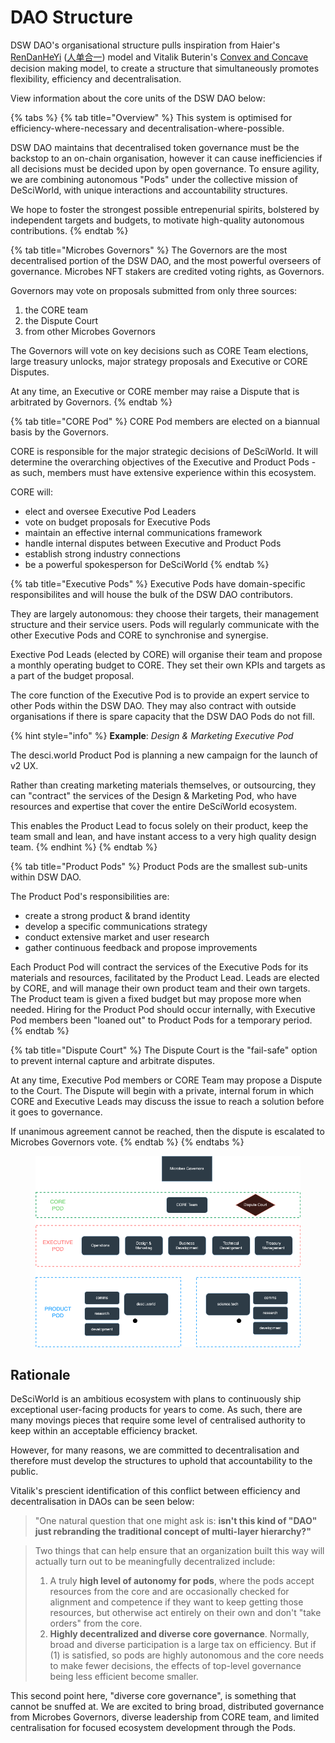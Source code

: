 # DAO Structure

DSW DAO's organisational structure pulls inspiration from Haier's [RenDanHeYi](https://chozan.co/blog/digital-transformation-lessons-haiers-rendanheyi/) ([人单合一](https://www.haier.com/rdhy/2021/news/20210922\_171236.shtml)) model and Vitalik Buterin's [Convex and Concave](https://vitalik.eth.limo/general/2022/09/20/daos.html) decision making model, to create a structure that simultaneously promotes flexibility, efficiency and decentralisation.

View information about the core units of the DSW DAO below:

{% tabs %}
{% tab title="Overview" %}
This system is optimised for efficiency-where-necessary and decentralisation-where-possible.

DSW DAO maintains that decentralised token governance must be the backstop to an on-chain organisation, however it can cause inefficiencies if all decisions must be decided upon by open governance. To ensure agility, we are combining autonomous "Pods" under the collective mission of DeSciWorld, with unique interactions and accountability structures.&#x20;

We hope to foster the strongest possible entrepenurial spirits, bolstered by independent targets and budgets, to motivate high-quality autonomous contributions.
{% endtab %}

{% tab title="Microbes Governors" %}
The Governors are the most decentralised portion of the DSW DAO, and the most powerful overseers of governance. Microbes NFT stakers are credited voting rights, as Governors.

Governors may vote on proposals submitted from only three sources:

1. the CORE team&#x20;
2. the Dispute Court&#x20;
3. from other Microbes Governors

The Governors will vote on key decisions such as CORE Team elections, large treasury unlocks, major strategy proposals and Executive or CORE Disputes.&#x20;

At any time, an Executive or CORE member may raise a Dispute that is arbitrated by Governors.
{% endtab %}

{% tab title="CORE Pod" %}
CORE Pod members are elected on a biannual basis by the Governors.

CORE is responsible for the major strategic decisions of DeSciWorld. It will determine the overarching objectives of the Executive and Product Pods - as such, members must have extensive experience within this ecosystem.&#x20;

CORE will:&#x20;

* elect and oversee Executive Pod Leaders
* vote on budget proposals for Executive Pods
* maintain an effective internal communications framework
* handle internal disputes between Executive and Product Pods
* establish strong industry connections
* be a powerful spokesperson for DeSciWorld
{% endtab %}

{% tab title="Executive Pods" %}
Executive Pods have domain-specific responsibilites and will house the bulk of the DSW DAO contributors.&#x20;

They are largely autonomous: they choose their targets, their management structure and their service users. Pods will regularly communicate with the other Executive Pods and CORE to synchronise and synergise.

Exective Pod Leads (elected by CORE) will organise their team and propose a monthly operating budget to CORE. They set their own KPIs and targets as a part of the budget proposal.

The core function of the Executive Pod is to provide an expert service to other Pods within the DSW DAO. They may also contract with outside organisations if there is spare capacity that the DSW DAO Pods do not fill.

{% hint style="info" %}
**Example**: _Design & Marketing Executive Pod_

The desci.world Product Pod is planning a new campaign for the launch of v2 UX.

Rather than creating marketing materials themselves, or outsourcing, they can "contract" the services of the Design & Marketing Pod, who have resources and expertise that cover the entire DeSciWorld ecosystem.

This enables the Product Lead to focus solely on their product, keep the team small and lean, and have instant access to a very high quality design team.
{% endhint %}
{% endtab %}

{% tab title="Product Pods" %}
Product Pods are the smallest sub-units within DSW DAO.

The Product Pod's responsibilities are:

* create a strong product & brand identity
* develop a specific communications strategy
* conduct extensive market and user research
* gather continuous feedback and propose improvements

Each Product Pod will contract the services of the Executive Pods for its materials and resources, facilitated by the Product Lead. Leads are elected by CORE, and will manage their own product team and their own targets. The Product team is given a fixed budget but may propose more when needed. Hiring for the Product Pod should occur internally, with Executive Pod members been "loaned out" to Product Pods for a temporary period.
{% endtab %}

{% tab title="Dispute Court" %}
The Dispute Court is the "fail-safe" option to prevent internal capture and arbitrate disputes.

At any time, Executive Pod members or CORE Team may propose a Dispute to the Court. The Dispute will begin with a private, internal forum in which CORE and Executive Leads may discuss the issue to reach a solution before it goes to governance.&#x20;

If unanimous agreement cannot be reached, then the dispute is escalated to Microbes Governors vote.
{% endtab %}
{% endtabs %}

<figure><img src="../.gitbook/assets/OrgStructure2.drawio (1).png" alt=""><figcaption></figcaption></figure>

## Rationale

DeSciWorld is an ambitious ecosystem with plans to continuously ship exceptional user-facing products for years to come. As such, there are many movings pieces that require some level of centralised authority to keep within an acceptable efficiency bracket.&#x20;

However, for many reasons, we are committed to decentralisation and therefore must develop the structures to uphold that accountability to the public.

Vitalik's prescient identification of this conflict between efficiency and decentralisation in DAOs can be seen below:

> "One natural question that one might ask is: **isn't this kind of "DAO" just rebranding the traditional concept of multi-layer hierarchy?"**

> Two things that can help ensure that an organization built this way will actually turn out to be meaningfully decentralized include:
>
> 1. A truly **high level of autonomy for pods**, where the pods accept resources from the core and are occasionally checked for alignment and competence if they want to keep getting those resources, but otherwise act entirely on their own and don't "take orders" from the core.
> 2. **Highly decentralized and diverse core governance**. Normally, broad and diverse participation is a large tax on efficiency. But if (1) is satisfied, so pods are highly autonomous and the core needs to make fewer decisions, the effects of top-level governance being less efficient become smaller.

This second point here, "diverse core governance", is something that cannot be snuffed at. We are excited to bring broad, distributed governance from Microbes Governors, diverse leadership from CORE team, and limited centralisation for focused ecosystem development through the Pods.

